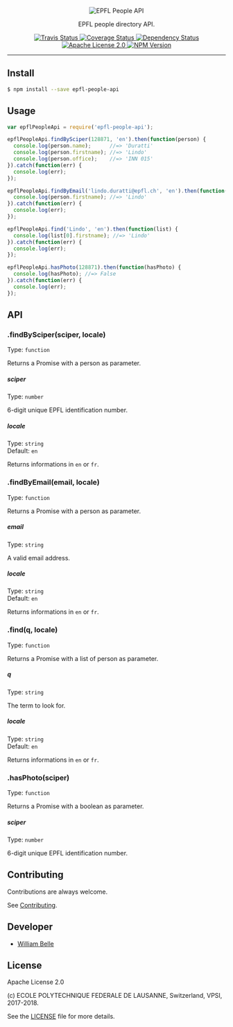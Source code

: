 <p align="center">
  <img alt="EPFL People API" src="https://raw.githubusercontent.com/epfl-devrun/epfl-people-api/master/docs/readme/readme-logo.png">
</p>

<p align="center">
  EPFL people directory API.
</p>

<p align="center">
  <a href="https://travis-ci.org/epfl-devrun/epfl-people-api">
    <img alt="Travis Status" src="https://travis-ci.org/epfl-devrun/epfl-people-api.svg?branch=master">
  </a>
  <a href="https://coveralls.io/github/epfl-devrun/epfl-people-api?branch=master">
    <img alt="Coverage Status" src="https://coveralls.io/repos/github/epfl-devrun/epfl-people-api/badge.svg?branch=master"/>
  </a>
  <a href='https://gemnasium.com/github.com/epfl-devrun/epfl-people-api'>
    <img alt="Dependency Status" src="https://gemnasium.com/badges/github.com/epfl-devrun/epfl-people-api.svg" />
  </a>
  <a href="https://raw.githubusercontent.com/epfl-devrun/epfl-people-api/master/LICENSE">
    <img alt="Apache License 2.0" src="https://img.shields.io/badge/license-Apache%202.0-blue.svg">
  </a>
  <a href='https://www.npmjs.com/package/epfl-people-api'>
    <img alt="NPM Version" src="https://img.shields.io/npm/v/epfl-people-api.svg" />
  </a>
</p>

---

Install
-------

```bash
$ npm install --save epfl-people-api
```

Usage
-----

```javascript
var epflPeopleApi = require('epfl-people-api');

epflPeopleApi.findBySciper(128871, 'en').then(function(person) {
  console.log(person.name);      //=> 'Duratti'
  console.log(person.firstname); //=> 'Lindo'
  console.log(person.office);    //=> 'INN 015'
}).catch(function(err) {
  console.log(err);
});

epflPeopleApi.findByEmail('lindo.duratti@epfl.ch', 'en').then(function(person) {
  console.log(person.firstname); //=> 'Lindo'
}).catch(function(err) {
  console.log(err);
});

epflPeopleApi.find('Lindo', 'en').then(function(list) {
  console.log(list[0].firstname); //=> 'Lindo'
}).catch(function(err) {
  console.log(err);
});

epflPeopleApi.hasPhoto(128871).then(function(hasPhoto) {
  console.log(hasPhoto); //=> False
}).catch(function(err) {
  console.log(err);
});
```

API
---

### .findBySciper(sciper, locale)

Type: `function`

Returns a Promise with a person as parameter.

##### sciper

Type: `number`

6-digit unique EPFL identification number.

##### locale

Type: `string`<br>
Default: `en`

Returns informations in `en` or `fr`.

### .findByEmail(email, locale)

Type: `function`

Returns a Promise with a person as parameter.

##### email

Type: `string`

A valid email address.

##### locale

Type: `string`<br>
Default: `en`

Returns informations in `en` or `fr`.

### .find(q, locale)

Type: `function`

Returns a Promise with a list of person as parameter.

##### q

Type: `string`

The term to look for.

##### locale

Type: `string`<br>
Default: `en`

Returns informations in `en` or `fr`.

### .hasPhoto(sciper)

Type: `function`

Returns a Promise with a boolean as parameter.

##### sciper

Type: `number`

6-digit unique EPFL identification number.


Contributing
------------

Contributions are always welcome.

See [Contributing](CONTRIBUTING.md).

Developer
---------

  * [William Belle](https://github.com/williambelle)

License
-------

Apache License 2.0

(c) ECOLE POLYTECHNIQUE FEDERALE DE LAUSANNE, Switzerland, VPSI, 2017-2018.

See the [LICENSE](LICENSE) file for more details.
